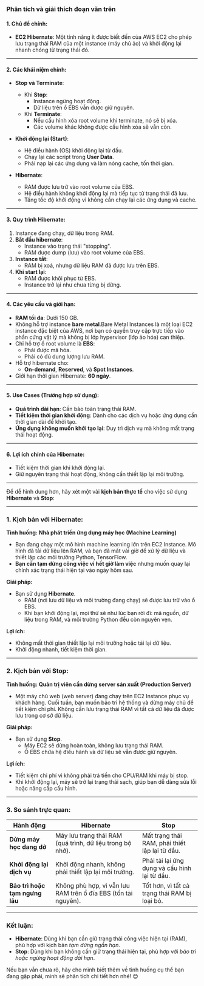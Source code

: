 ### Phân tích và giải thích đoạn văn trên

#### 1. **Chủ đề chính**:
   - **EC2 Hibernate**: Một tính năng ít được biết đến của AWS EC2 cho phép lưu trạng thái RAM của một instance (máy chủ ảo) và khởi động lại nhanh chóng từ trạng thái đó.

---

#### 2. **Các khái niệm chính**:
   - **Stop và Terminate**:
     - Khi **Stop**:
       - Instance ngừng hoạt động.
       - Dữ liệu trên ổ EBS vẫn được giữ nguyên.
     - Khi **Terminate**:
       - Nếu cấu hình xóa root volume khi terminate, nó sẽ bị xóa.
       - Các volume khác không được cấu hình xóa sẽ vẫn còn.

   - **Khởi động lại (Start)**:
     - Hệ điều hành (OS) khởi động lại từ đầu.
     - Chạy lại các script trong **User Data**.
     - Phải nạp lại các ứng dụng và làm nóng cache, tốn thời gian.

   - **Hibernate**:
     - RAM được lưu trữ vào root volume của EBS.
     - Hệ điều hành không khởi động lại mà tiếp tục từ trạng thái đã lưu.
     - Tăng tốc độ khởi động vì không cần chạy lại các ứng dụng và cache.

---

#### 3. **Quy trình Hibernate**:
   1. Instance đang chạy, dữ liệu trong RAM.
   2. **Bắt đầu hibernate**:
      - Instance vào trạng thái "stopping".
      - RAM được dump (lưu) vào root volume của EBS.
   3. **Instance tắt**:
      - RAM bị xoá, nhưng dữ liệu RAM đã được lưu trên EBS.
   4. **Khi start lại**:
      - RAM được khôi phục từ EBS.
      - Instance trở lại như chưa từng bị dừng.

---

#### 4. **Các yêu cầu và giới hạn**:
   - **RAM tối đa**: Dưới 150 GB.
   - Không hỗ trợ instance **bare metal**.Bare Metal Instances là một loại EC2 instance đặc biệt của AWS, nơi bạn có quyền truy cập trực tiếp vào phần cứng vật lý mà không bị lớp hypervisor (lớp ảo hóa) can thiệp.
   - Chỉ hỗ trợ ổ root volume là **EBS**:
     - Phải được mã hóa.
     - Phải có đủ dung lượng lưu RAM.
   - Hỗ trợ hibernate cho:
     - **On-demand**, **Reserved**, và **Spot Instances**.
   - Giới hạn thời gian Hibernate: **60 ngày**.

---

#### 5. **Use Cases (Trường hợp sử dụng)**:
   - **Quá trình dài hạn**: Cần bảo toàn trạng thái RAM.
   - **Tiết kiệm thời gian khởi động**: Dành cho các dịch vụ hoặc ứng dụng cần thời gian dài để khởi tạo.
   - **Ứng dụng không muốn khởi tạo lại**: Duy trì dịch vụ mà không mất trạng thái hoạt động.

---

#### 6. **Lợi ích chính của Hibernate**:
   - Tiết kiệm thời gian khi khởi động lại.
   - Giữ nguyên trạng thái hoạt động, không cần thiết lập lại môi trường.

------------
Để dễ hình dung hơn, hãy xét một vài **kịch bản thực tế** cho việc sử dụng **Hibernate** và **Stop**:

---

### **1. Kịch bản với Hibernate**:
**Tình huống: Nhà phát triển ứng dụng máy học (Machine Learning)**  
- Bạn đang chạy một mô hình machine learning lớn trên EC2 Instance. Mô hình đã tải dữ liệu lên RAM, và bạn đã mất vài giờ để xử lý dữ liệu và thiết lập các môi trường Python, TensorFlow.
- **Bạn cần tạm dừng công việc vì hết giờ làm việc** nhưng muốn quay lại chính xác trạng thái hiện tại vào ngày hôm sau.

**Giải pháp:**
- Bạn sử dụng **Hibernate**.  
  - RAM (nơi lưu dữ liệu và môi trường đang chạy) sẽ được lưu trữ vào ổ EBS.
  - Khi bạn khởi động lại, mọi thứ sẽ như lúc bạn rời đi: mã nguồn, dữ liệu trong RAM, và môi trường Python đều còn nguyên vẹn.

**Lợi ích:**  
- Không mất thời gian thiết lập lại môi trường hoặc tải lại dữ liệu.  
- Khởi động nhanh, tiết kiệm thời gian.

---

### **2. Kịch bản với Stop**:
**Tình huống: Quản trị viên cần dừng server sản xuất (Production Server)**  
- Một máy chủ web (web server) đang chạy trên EC2 Instance phục vụ khách hàng. Cuối tuần, bạn muốn bảo trì hệ thống và dừng máy chủ để tiết kiệm chi phí. Không cần lưu trạng thái RAM vì tất cả dữ liệu đã được lưu trong cơ sở dữ liệu.

**Giải pháp:**
- Bạn sử dụng **Stop**.  
  - Máy EC2 sẽ dừng hoàn toàn, không lưu trạng thái RAM.  
  - Ổ EBS chứa hệ điều hành và dữ liệu sẽ vẫn được giữ nguyên.

**Lợi ích:**  
- Tiết kiệm chi phí vì không phải trả tiền cho CPU/RAM khi máy bị stop.  
- Khi khởi động lại, máy sẽ trở lại trạng thái sạch, giúp bạn dễ dàng sửa lỗi hoặc nâng cấp cấu hình.

---

### **3. So sánh trực quan**:
| **Hành động**                 | **Hibernate**                                                | **Stop**                                                |
|-------------------------------|-------------------------------------------------------------|--------------------------------------------------------|
| **Dừng máy học dang dở**      | Máy lưu trạng thái RAM (quá trình, dữ liệu trong bộ nhớ).    | Mất trạng thái RAM, phải thiết lập lại từ đầu.          |
| **Khởi động lại dịch vụ**     | Khởi động nhanh, không phải thiết lập lại môi trường.        | Phải tải lại ứng dụng và cấu hình lại từ đầu.           |
| **Bảo trì hoặc tạm ngưng lâu**| Không phù hợp, vì vẫn lưu RAM trên ổ đĩa EBS (tốn tài nguyên).| Tốt hơn, vì tất cả trạng thái RAM bị loại bỏ.           |

---

### **Kết luận:**
- **Hibernate**: Dùng khi bạn cần giữ trạng thái công việc hiện tại (RAM), phù hợp với kịch bản *tạm dừng ngắn hạn*.  
- **Stop**: Dùng khi bạn không cần giữ trạng thái hiện tại, phù hợp với *bảo trì hoặc ngừng hoạt động dài hạn*.

Nếu bạn vẫn chưa rõ, hãy cho mình biết thêm về tình huống cụ thể bạn đang gặp phải, mình sẽ phân tích chi tiết hơn nhé! 😊